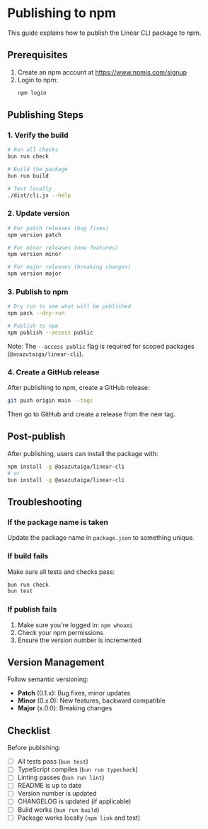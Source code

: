 # Publishing to npm

This guide explains how to publish the Linear CLI package to npm.

## Prerequisites

1. Create an npm account at https://www.npmjs.com/signup
2. Login to npm:
   ```bash
   npm login
   ```

## Publishing Steps

### 1. Verify the build

```bash
# Run all checks
bun run check

# Build the package
bun run build

# Test locally
./dist/cli.js --help
```

### 2. Update version

```bash
# For patch releases (bug fixes)
npm version patch

# For minor releases (new features)
npm version minor

# For major releases (breaking changes)
npm version major
```

### 3. Publish to npm

```bash
# Dry run to see what will be published
npm pack --dry-run

# Publish to npm
npm publish --access public
```

Note: The `--access public` flag is required for scoped packages (`@asazutaiga/linear-cli`).

### 4. Create a GitHub release

After publishing to npm, create a GitHub release:

```bash
git push origin main --tags
```

Then go to GitHub and create a release from the new tag.

## Post-publish

After publishing, users can install the package with:

```bash
npm install -g @asazutaiga/linear-cli
# or
bun install -g @asazutaiga/linear-cli
```

## Troubleshooting

### If the package name is taken

Update the package name in `package.json` to something unique.

### If build fails

Make sure all tests and checks pass:

```bash
bun run check
bun test
```

### If publish fails

1. Make sure you're logged in: `npm whoami`
2. Check your npm permissions
3. Ensure the version number is incremented

## Version Management

Follow semantic versioning:

- **Patch** (0.1.x): Bug fixes, minor updates
- **Minor** (0.x.0): New features, backward compatible
- **Major** (x.0.0): Breaking changes

## Checklist

Before publishing:

- [ ] All tests pass (`bun test`)
- [ ] TypeScript compiles (`bun run typecheck`)
- [ ] Linting passes (`bun run lint`)
- [ ] README is up to date
- [ ] Version number is updated
- [ ] CHANGELOG is updated (if applicable)
- [ ] Build works (`bun run build`)
- [ ] Package works locally (`npm link` and test)
